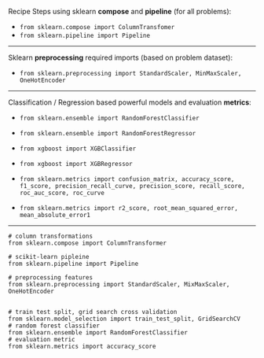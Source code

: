 Recipe Steps using sklearn **compose** and **pipeline** (for all problems):
* `from sklearn.compose import ColumnTransfomer`
* `from sklearn.pipeline import Pipeline`
  
---

Sklearn **preprocessing** required imports (based on problem dataset):
* `from sklearn.preprocessing import StandardScaler, MinMaxScaler, OneHotEncoder`

---

Classification / Regression based powerful models and evaluation **metrics**:

* `from sklearn.ensemble import RandomForestClassifier`
* `from sklearn.ensemble import RandomForestRegressor`
* `from xgboost import XGBClassifier`
* `from xgboost import XGBRegressor`

* `from sklearn.metrics import confusion_matrix, accuracy_score, f1_score, precision_recall_curve, precision_score, recall_score, roc_auc_score, roc_curve`
* `from sklearn.metrics import r2_score, root_mean_squared_error, mean_absolute_error1`
 
---


```
# column transformations
from sklearn.compose import ColumnTransformer

# scikit-learn pipleine
from sklearn.pipeline import Pipeline

# preprocessing features
from sklearn.preprocessing import StandardScaler, MixMaxScaler, OneHotEncoder


# train test split, grid search cross validation
from sklearn.model_selection import train_test_split, GridSearchCV
# random forest classifier
from sklearn.ensemble import RandomForestClassifier
# evaluation metric
from sklearn.metrics import accuracy_score
```

